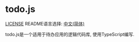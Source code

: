 # todo.js
[LICENSE](./LICENSE) 
README语言选择: [中文(简体)](./README.md)

todo.js是一个适用于待办应用的逻辑代码库, 使用TypeScript编写.

